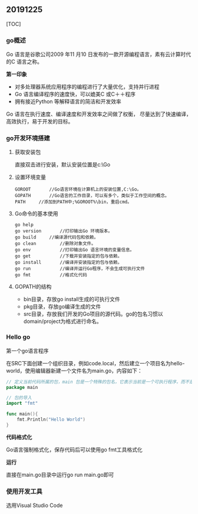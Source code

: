 ## 20191225

[TOC]

### go概述

Go 语言是谷歌公司2009 年11 月10 日发布的一款开源编程语言，素有云计算时代的C 语言之称。

**第一印象**

* 对多处理器系统应用程序的编程进行了大量优化，支持并行进程
* Go 语言编译程序的速度快，可以媲美C 或C＋＋程序
* 拥有接近Python 等解释语言的简洁和开发效率

Go 语言在执行速度、编译速度和开发效率之间做了权衡， 尽量达到了快速编译，高效执行，易于开发的目标。

### go开发环境搭建

1. 获取安装包

   直接双击进行安装，默认安装位置是c:\Go

2. 设置环境变量

   ```shell
   GOROOT		//Go语言环境在计算机上的安装位置,C:\Go。
   GOPATH		//Go语言的工作目录，可以有多个，类似于工作空间的概念。
   PATH		//添加到PATH中;%GOROOT%\bin，重启cmd。
   ```

3. Go命令的基本使用

   ```shell
   go help
   go version		//打印输出Go 环境版本。
   go build		//编译源代码包和依赖。
   go clean 		//删除对象文件。
   go env			//打印输出Go 语言环境的变量信息。
   go get			//下载并安装指定的包与依赖。
   go install		//编译并安装指定的包与依赖。
   go run			//编译并运行Go程序，不会生成可执行文件
   go fmt			//格式化代码
   ```

4. GOPATH的结构
   * bin目录，存放go install生成的可执行文件
   * pkg目录，存放go编译生成的文件
   * src目录，存放我们开发的Go项目的源代码。go的包名习惯以domain/project为格式进行命名。

### Hello go

第一个go语言程序

在SRC下面创建一个组织目录，例如code.local，然后建立一个项目名为hello-world，使用编辑器新建一个文件名为main.go，内容如下：

```go
// 定义当前代码所属的包，main 包是一个特殊的包名，它表示当前是一个可执行程序，而不是一个库
package main

// 包的导入
import "fmt"  

func main(){
	fmt.Println("Hello World")
}
```

**代码格式化**

Go语言强制格式化，保存代码后可以使用go fmt工具格式化

**运行**

直接在main.go目录中运行go run main.go即可

### 使用开发工具

选用Visual Studio Code

